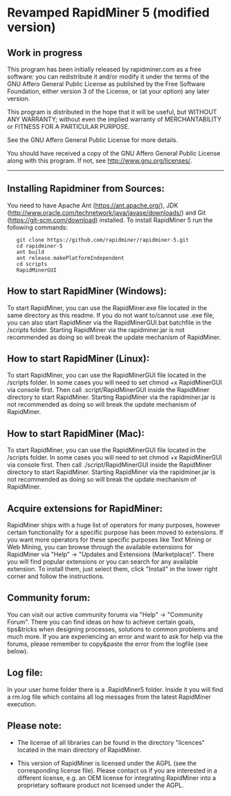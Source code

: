 Revamped RapidMiner 5 (modified version)
========================================

Work in progress
----------------

 This program has been initially released by rapidminer.com as a free software: 
 you can redistribute it and/or modify it under the terms of the 
 GNU Affero General Public License as published by
 the Free Software Foundation, either version 3 of the License, or
 (at your option) any later version.
 
  This program is distributed in the hope that it will be useful,
  but WITHOUT ANY WARRANTY; without even the implied warranty of 
  MERCHANTABILITY or FITNESS FOR A PARTICULAR PURPOSE.  
  
  See the GNU Affero General Public License for more details.
  
You should have received a copy of the GNU Affero General Public License 
along with this program.  If not, see http://www.gnu.org/licenses/.

-----------------------------------------------------------------------


Installing Rapidminer from Sources:
-----------------------------------

You need to have Apache Ant (https://ant.apache.org/), 
JDK (http://www.oracle.com/technetwork/java/javase/downloads/) 
and Git (https://git-scm.com/download) installed. 
To install RapidMiner 5 run the following commands:

       git clone https://github.com/rapidminer/rapidminer-5.git
       cd rapidminer-5
       ant build
       ant release.makePlatformIndependent
       cd scripts
       RapidMinerGUI 

How to start RapidMiner (Windows):
----------------------------------

To start RapidMiner, you can use the RapidMiner.exe file located in the same
directory as this readme. If you do not want to/cannot use .exe file, you can also 
start RapidMiner via the RapidMinerGUI.bat batchfile in the /scripts folder.
Starting RapidMiner via the rapidminer.jar is not recommended as doing so will break
the update mechanism of RapidMiner.


How to start RapidMiner (Linux):
--------------------------------

To start RapidMiner, you can use the RapidMinerGUI file located in the /scripts folder.
In some cases you will need to set chmod +x RapidMinerGUI via console first. Then call
.script/RapidMinerGUI inside the RapidMiner directory to start RapidMiner.
Starting RapidMiner via the rapidminer.jar is not recommended as doing so will break
the update mechanism of RapidMiner.


How to start RapidMiner (Mac):
------------------------------

To start RapidMiner, you can use the RapidMinerGUI file located in the /scripts folder.
In some cases you will need to set chmod +x RapidMinerGUI via console first. Then call
./script/RapidMinerGUI inside the RapidMiner directory to start RapidMiner.
Starting RapidMiner via the rapidminer.jar is not recommended as doing so will break
the update mechanism of RapidMiner.


Acquire extensions for RapidMiner:
-----------------------------------

RapidMiner ships with a huge list of operators for many purposes, however certain
functionality for a specific purpose has been moved to extensions.
If you want more operators for these specific purposes like Text Mining or Web Mining, 
you can browse through the available extensions for RapidMiner via "Help" -> 
"Updates and Extensions (Marketplace)". There you will find popular extensions or
you can search for any available extension. To install them, just select them,
click "Install" in the lower right corner and follow the instructions.


Community forum:
----------------

You can visit our active community forums via "Help" -> "Community Forum".
There you can find ideas on how to achieve certain goals, tips&tricks when designing processes, 
solutions to common problems and much more.
If you are experiencing an error and want to ask for help via the forums, please remember
to copy&paste the error from the logfile (see below).


Log file:
---------

In your user home folder there is a .RapidMiner5 folder. Inside it you will find a
rm.log file which contains all log messages from the latest RapidMiner execution.

Please note:
------------

* The license of all libraries can be found in the directory 
  "licences" located in the main directory of RapidMiner.
  
* This version of RapidMiner is licensed under the AGPL (see the
  corresponding license file). Please contact us if you are
  interested in a different license, e.g. an OEM license for
  integrating RapidMiner into a proprietary software product
  not licensed under the AGPL.
  
 
